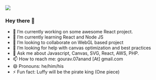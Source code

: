 
<!--
**R2ALPHA/r2alpha** is a ✨ _special_ ✨ repository because its `README.md` (this file) appears on your GitHub profile.

Here are some ideas to get you started:

- 🔭 I’m currently working on ...
- 🌱 I’m currently learning ...
- 👯 I’m looking to collaborate on ...
- 🤔 I’m looking for help with ...
- 💬 Ask me about ...
- 📫 How to reach me: ...
- 😄 Pronouns: ...
- ⚡ Fun fact: ...
-->

<img src="./assets/readme_poster.gif" />

### Hey there 👋
- 🔭 I’m currently working on some awesome React project.
- 🌱 I’m currently learning React and Node JS
- 👯 I’m looking to collaborate on WebGL based project
- 🤔 I’m looking for help with canvas optimization and best practices
- 💬 Ask me about Javascript, Canvas, SVG, React, AWS, PHP. 
- 📫 How to reach me: gourav.07anand [At] gmail.com
- 😄 Pronouns: he/him/his
- ⚡ Fun fact: Luffy will be the pirate king (One piece)
